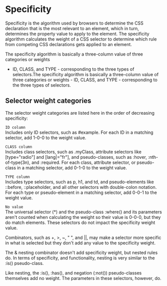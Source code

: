 # Specificity

Specificity is the algorithm used by browsers to
determine the CSS declaration that is the most
relevant to an element, which in turn, determines
the property value to apply to the element. The
specificity algorithm calculates the weight of a
CSS selector to determine which rule from
competing CSS declarations gets applied to an
element.

The specificity algorithm is basically a
three-column value of three categories or weights
- ID, CLASS, and TYPE - corresponding to the three
types of selectors.The specificity algorithm is
basically a three-column value of three categories
or weights - ID, CLASS, and TYPE - corresponding
to the three types of selectors.

## Selector weight categories

The selector weight categories are listed here in
the order of decreasing specificity:

`ID column`  
Includes only ID selectors, such as #example.
For each ID in a matching selector, add 1-0-0 to
the weight value.   

`CLASS column`  
Includes class selectors, such as .myClass,
attribute selectors like [type="radio"] and
[lang|="fr"], and pseudo-classes, such as :hover,
:nth-of-type(3n), and :required. For each class,
attribute selector, or pseudo-class in a matching
selector, add 0-1-0 to the weight value.

`TYPE column`  
Includes type selectors, such as p, h1, and td,
and pseudo-elements like ::before, ::placeholder,
and all other selectors with double-colon
notation. For each type or pseudo-element in a
matching selector, add 0-0-1 to the weight value.

`No value`  
The universal selector (*) and the pseudo-class
:where() and its parameters aren't counted when
calculating the weight so their value is 0-0-0,
but they do match elements. These selectors do not
impact the specificity weight value.

Combinators, such as +, >, ~, " ", and ||, may
make a selector more specific in what is selected
but they don't add any value to the specificity
weight.

The & nesting combinator doesn't add specificity
weight, but nested rules do. In terms of
specificity, and functionality, nesting is very
similar to the :is() pseudo-class.

Like nesting, the :is(), :has(), and negation
(:not()) pseudo-classes themselves add no weight.
The parameters in these selectors, however, do.


